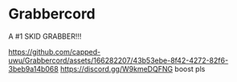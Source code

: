 # Grabbercord
A #1 SKID GRABBER!!!

https://github.com/capped-uwu/Grabbercord/assets/166282207/43b53ebe-8f42-4272-82f6-3beb9a14b068
https://discord.gg/W9kmeDQFNG
boost pls
